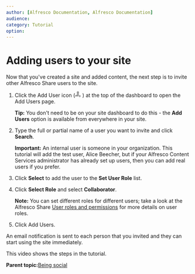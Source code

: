 ```yaml
---
author: [Alfresco Documentation, Alfresco Documentation]
audience: 
category: Tutorial
option: 
---
```


# Adding users to your site

Now that you've created a site and added content, the next step is to invite other Alfresco Share users to the site.

1.  Click the Add User icon \(![Invite to Site](../images/invite-to-site-icon.png) \) at the top of the dashboard to open the Add Users page.

    **Tip:** You don't need to be on your site dashboard to do this - the **Add Users** option is available from everywhere in your site.

2.  Type the full or partial name of a user you want to invite and click **Search**.

    **Important:** An internal user is someone in your organization. This tutorial will add the test user, Alice Beecher, but if your Alfresco Content Services administrator has already set up users, then you can add real users if you prefer.

3.  Click **Select** to add the user to the **Set User Role** list.

4.  Click **Select Role** and select **Collaborator**.

    **Note:** You can set different roles for different users; take a look at the Alfresco Share [User roles and permissions](../references/permissions_share.md) for more details on user roles.

5.  Click Add Users.


An email notification is sent to each person that you invited and they can start using the site immediately.

This video shows the steps in the tutorial.

  

**Parent topic:**[Being social](../concepts/gs-being-social.md)

